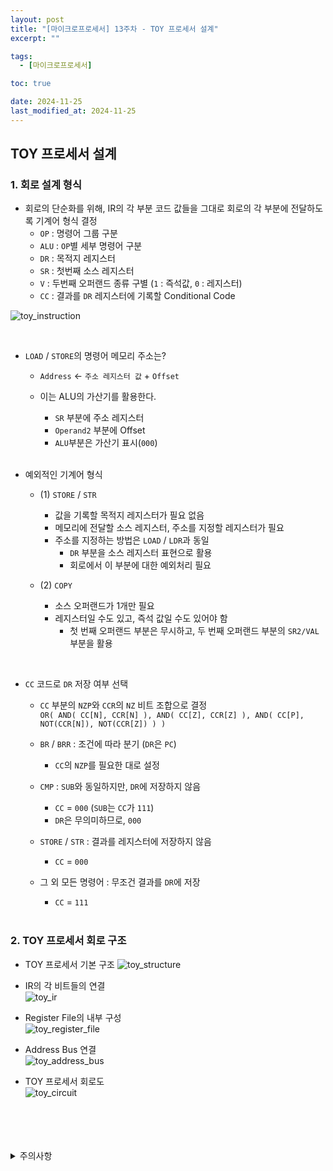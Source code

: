 ```yaml
---
layout: post
title: "[마이크로프로세서] 13주차 - TOY 프로세서 설계"
excerpt: ""

tags:
  - [마이크로프로세서]

toc: true

date: 2024-11-25
last_modified_at: 2024-11-25
---
```

## TOY 프로세서 설계
### 1. 회로 설계 형식
- 회로의 단순화를 위해, IR의 각 부분 코드 값들을 그대로 회로의 각 부분에 전달하도록 기계어 형식 결정  
  - `OP` : 명령어 그룹 구분
  - `ALU` : `OP`별 세부 명령어 구분
  - `DR` : 목적지 레지스터
  - `SR` : 첫번째 소스 레지스터
  - `V` : 두번째 오퍼랜드 종류 구별 (`1` : 즉석값, `0` : 레지스터)
  - `CC` : 결과를 `DR` 레지스터에 기록할 Conditional Code  

![toy_instruction](TODO)  

<br>

- `LOAD` / `STORE`의 명령어 메모리 주소는?  
  - `Address` <- `주소 레지스터 값` + `Offset`
  - 이는 ALU의 가산기를 활용한다.  
    - `SR` 부분에 주소 레지스터
    - `Operand2` 부분에 Offset
    - `ALU`부분은 가산기 표시(`000`)  

    <br>

- 예외적인 기계어 형식
  - (1) `STORE` / `STR`
    - 값을 기록할 목적지 레지스터가 필요 없음
    - 메모리에 전달할 소스 레지스터, 주소를 지정할 레지스터가 필요
    - 주소를 지정하는 방법은 `LOAD` / `LDR`과 동일
      - `DR` 부분을 소스 레지스터 표현으로 활용
      - 회로에서 이 부분에 대한 예외처리 필요

  - (2) `COPY`
    - 소스 오퍼랜드가 1개만 필요
    - 레지스터일 수도 있고, 즉석 값일 수도 있어야 함
      - 첫 번째 오퍼랜드 부분은 무시하고, 두 번째 오퍼랜드 부분의 `SR2/VAL` 부분을 활용  

<br>

- `CC` 코드로 `DR` 저장 여부 선택
  - `CC` 부분의 `NZP`와 `CCR`의 `NZ` 비트 조합으로 결정  
  `OR( AND( CC[N], CCR[N] ), AND( CC[Z], CCR[Z] ), AND( CC[P], NOT(CCR[N]), NOT(CCR[Z]) ) )` 

  - `BR` / `BRR` : 조건에 따라 분기 (`DR`은 `PC`)
    - `CC`의 `NZP`를 필요한 대로 설정

  - `CMP` : `SUB`와 동일하지만, `DR`에 저장하지 않음
    - `CC` = `000` (`SUB`는 `CC`가 `111`)
    - `DR`은 무의미하므로, `000`  

  - `STORE` / `STR` : 결과를 레지스터에 저장하지 않음
    - `CC` = `000`

  - 그 외 모든 명령어 : 무조건 결과를 `DR`에 저장
    - `CC` = `111`  

    <br>

### 2. TOY 프로세서 회로 구조
- TOY 프로세서 기본 구조
![toy_structure](TODO)  

- IR의 각 비트들의 연결  
![toy_ir](TODO)  

- Register File의 내부 구성  
![toy_register_file](TODO)  

- Address Bus 연결  
![toy_address_bus](TODO)  

- TOY 프로세서 회로도  
![toy_circuit](TODO)  

<br>
<br>
<br>
<br>
<details>
<summary>주의사항</summary>
<div markdown="1">  

이 포스팅은 강원대학교 김용석 교수님의 마이크로프로세서 수업을 들으며 내용을 정리 한 것입니다.  
수업 내용에 대한 저작권은 교수님께 있으니,  
다른 곳으로의 무분별한 내용 복사를 자제해 주세요.  

</div>
</details>